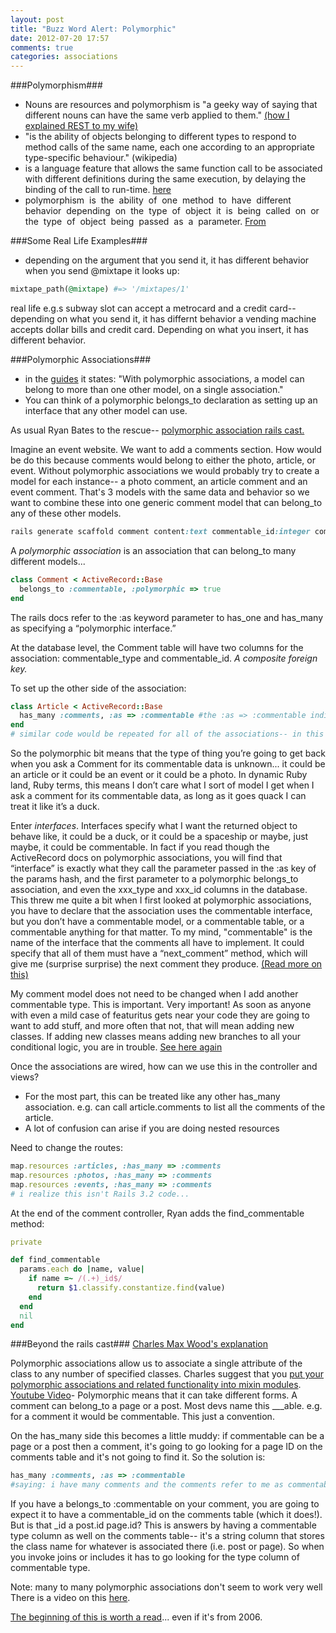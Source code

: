```yaml
---
layout: post
title: "Buzz Word Alert: Polymorphic"
date: 2012-07-20 17:57
comments: true
categories: associations
---
```


###Polymorphism###
  - Nouns are resources and polymorphism is "a geeky way of saying that different nouns can have the same verb applied to them." [(how I explained REST to my wife)](http://tomayko.com/writings/rest-to-my-wife)
  - "is the ability of objects belonging to different types to respond to method calls of the same name, each one according to an appropriate type-specific behaviour." (wikipedia)
  - is a language feature that allows the same function call to be associated with different definitions during the same execution, by delaying the binding of the call to run-time. [here](http://cs.calvin.edu/curriculum/cs/214/adams/labs/10/)
  - polymorphism  is  the  ability  of  one  method  to  have  different  behavior  depending  on  the  type  of  object  it  is  being  called  on  or  the  type  of  object  being  passed  as  a  parameter. [From](http://courses.csail.mit.edu/iap/interview/Hacking_a_Google_Interview_Handout_1.pdf)

###Some Real Life Examples###
- depending on the argument that you send it, it has different behavior
when you send @mixtape it looks up:
``` ruby
mixtape_path(@mixtape) #=> '/mixtapes/1'
```
real life e.g.s
subway slot can accept a metrocard and a credit card-- depending on what you send it, it has differnt behavior
a vending machine accepts dollar bills and credit card. Depending on what you insert, it has different behavior.

###Polymorphic Associations###
- in the [guides](http://guides.rubyonrails.org/association_basics.html#polymorphic-associations) it states: "With polymorphic associations, a model can belong to more than one other model, on a single association." 
- You can think of a polymorphic belongs_to declaration as setting up an interface that any other model can use. 

As usual Ryan Bates to the rescue-- [polymorphic association rails cast.](http://railscasts.com/episodes/154-polymorphic-association?view=comments)

Imagine an event website. We want to add a comments section. How would be do this because comments would belong to either the photo, article, or event. 
Without polymorphic associations we would probably try to create a model for each instance-- a photo comment, an article comment and an event comment. That's 3 models with the same data and behavior so we want to combine these into one generic comment model that can belong_to any of these other models.

``` ruby
rails generate scaffold comment content:text commentable_id:integer commentable_type:string
```

A *polymorphic association* is an association that can belong_to many different models...

``` ruby Polymorphic Association
class Comment < ActiveRecord::Base
  belongs_to :commentable, :polymorphic => true
end
```
The rails docs refer to the :as keyword parameter to has_one and has_many as specifying a “polymorphic interface.”

At the database level, the Comment table will have two columns for the association: commentable_type and commentable_id. *A composite foreign key.*


To set up the other side of the association:
``` ruby 
class Article < ActiveRecord::Base
  has_many :comments, :as => :commentable #the :as => :commentable indicates the PolyMorph assoc
end
# similar code would be repeated for all of the associations-- in this case event & photo
```
So the polymorphic bit means that the type of thing you’re going to get back when you ask a Comment for its commentable data is unknown... it could be an article or it could be an event or it could be a photo. In dynamic Ruby land, Ruby terms, this means I don’t care what I sort of model I get when I ask a comment for its commentable data, as long as it goes quack I can treat it like it’s a duck.

Enter *interfaces*. Interfaces specify what I want the returned object to behave like, it could be a duck, or it could be a spaceship or maybe, just maybe, it could be commentable. In fact if you read though the ActiveRecord docs on polymorphic associations, you will find that “interface” is exactly what they call the parameter passed in the :as key of the params hash, and the first parameter to a polymorphic belongs_to association, and even the xxx_type and xxx_id columns in the database. This threw me quite a bit when I first looked at polymorphic associations, you have to declare that the association uses the commentable interface, but you don’t have a commentable model, or a commentable table, or a commentable anything for that matter. To my mind, "commentable" is the name of the interface that the comments all have to implement. It could specify that all of them must have a “next_comment” method, which will give me (surprise surprise) the next comment they produce. [(Read more on this)](http://wildfalcon.com/archives/2008/04/30/polymorphic-associations-and-interfaces-in-rubyrails/)

My comment model does not need to be changed when I add another commentable type. This is important. Very important! As soon as anyone with even a mild case of featuritus gets near your code they are going to want to add stuff, and more often that not, that will mean adding new classes. If adding new classes means adding new branches to all your conditional logic, you are in trouble. [See here again](http://wildfalcon.com/archives/2008/04/30/polymorphic-associations-and-interfaces-in-rubyrails/)

Once the associations are wired, how can we use this in the controller and views?
- For the most part, this can be treated like any other has_many association. e.g. can call article.comments to list all the comments of the article.
- A lot of confusion can arise if you are doing nested resources

Need to change the routes:
``` ruby
map.resources :articles, :has_many => :comments
map.resources :photos, :has_many => :comments
map.resources :events, :has_many => :comments
# i realize this isn't Rails 3.2 code...
```

At the end of the comment controller, Ryan adds the find_commentable method:
``` ruby
private

def find_commentable
  params.each do |name, value|
    if name =~ /(.+)_id$/
      return $1.classify.constantize.find(value)
    end
  end
  nil
end
```

###Beyond the rails cast###
[Charles Max Wood's explanation](http://teachmetocode.com/articles/ruby-on-rails-what-are-polymorphic-associations/)

Polymorphic associations allow us to associate a single attribute of the class to any number of specified classes.
Charles suggest that you [put your polymorphic associations and related functionality into mixin modules](http://teachmetocode.com/articles/ruby-on-rails-polymorphic-associations-with-mixin-modules/).
[Youtube Video](http://www.youtube.com/watch?v=9NiCx1Lu-DY)-
Polymorphic means that it can take different forms. A comment can belong_to a page or a post. Most devs name this ___able. e.g. for a comment it would be commentable. This just a convention.

On the has_many side this becomes a little muddy: if commentable can be a page or a post then a comment, it's going to go looking for a page ID on the comments table and it's not going to find it. So the solution is:
``` ruby
has_many :comments, :as => :commentable
#saying: i have many comments and the comments refer to me as commentable
```
 If you have a belongs_to :commentable on your comment, you are going to expect it to have a commentable_id on the comments table (which it does!). But is that _id a post.id page.id? This is answers by having a commentable type column as well on the comments table-- it's a string column that stores the class name for whatever is associated there (i.e. post or page). So when you invoke joins or includes it has to go looking for the type column of commentable type.

Note: many to many polymorphic associations don't seem to work very well
There is a video on this [here](http://www.youtube.com/watch?v=vEo6hmHTvS4).


[The beginning of this is worth a read](http://robots.thoughtbot.com/post/159809241/whats-the-deal-with-rails-polymorphic-associations)... even if it's from 2006.